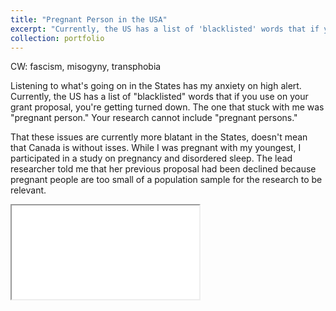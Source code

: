 ```yaml
---
title: "Pregnant Person in the USA"
excerpt: "Currently, the US has a list of 'blacklisted' words that if you use on your grant proposal, you're getting turned down. The one that stuck with me was 'pregnant person.' Your research cannot include 'pregnant persons.' <br/><img src='/images/500x300.png'>"
collection: portfolio
---
```

CW: fascism, misogyny, transphobia

Listening to what's going on in the States has my anxiety on high alert. Currently, the US has a list of "blacklisted" words that if you use on your grant proposal, you're getting turned down. The one that stuck with me was "pregnant person." Your research cannot include "pregnant persons."

That these issues are currently more blatant in the States, doesn't mean that Canada is without isses. While I was pregnant with my youngest, I participated in a study on pregnancy and disordered sleep. The lead researcher told me that her previous proposal had been declined because pregnant people are too small of a population sample for the research to be relevant.

<iframe src="/pregnant_person_in_the_usa.html" title="Pregnant Person in the USA"></iframe>